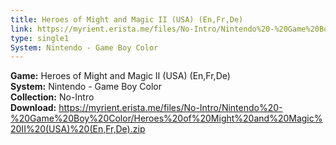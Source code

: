 ```yaml
---
title: Heroes of Might and Magic II (USA) (En,Fr,De)
link: https://myrient.erista.me/files/No-Intro/Nintendo%20-%20Game%20Boy%20Color/Heroes%20of%20Might%20and%20Magic%20II%20(USA)%20(En,Fr,De).zip
type: single1
System: Nintendo - Game Boy Color
---
```

<b>Game:</b> Heroes of Might and Magic II (USA) (En,Fr,De)<br>
<b>System:</b> Nintendo - Game Boy Color<br>
<b>Collection:</b> No-Intro<br>
<b>Download:</b> https://myrient.erista.me/files/No-Intro/Nintendo%20-%20Game%20Boy%20Color/Heroes%20of%20Might%20and%20Magic%20II%20(USA)%20(En,Fr,De).zip